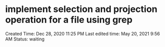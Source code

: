# implement selection and projection operation for a file using grep

Created Time: Dec 28, 2020 11:25 PM
Last edited time: May 20, 2021 9:56 AM
Status: waiting